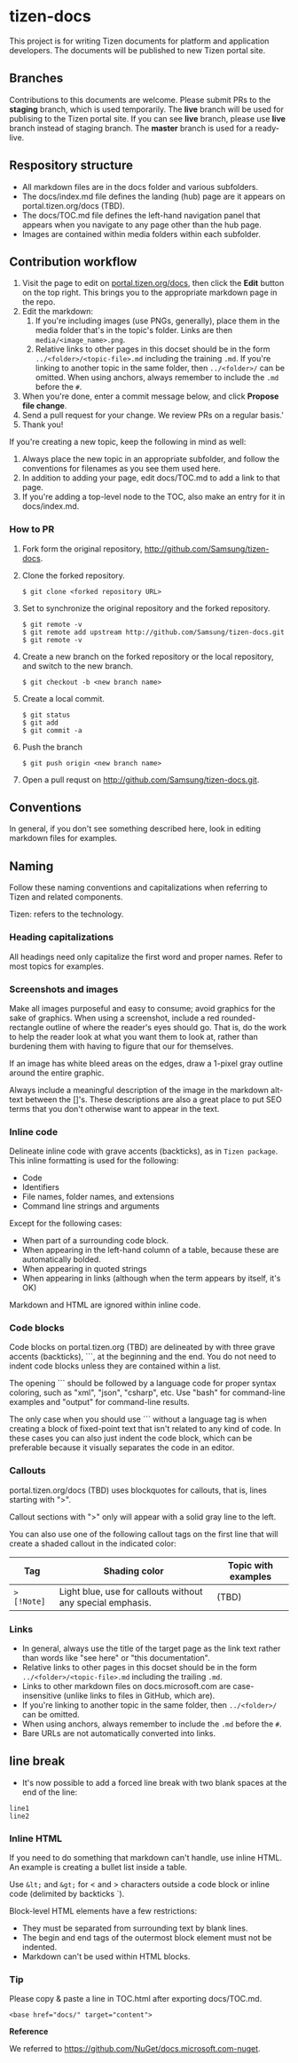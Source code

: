 # tizen-docs

This project is for writing Tizen documents for platform and application developers. The documents will be published to new Tizen portal site.

## Branches
Contributions to this documents are welcome.
Please submit PRs to the **staging** branch, which is used temporarily.
The **live** branch will be used for publising to the Tizen portal site. If you can see **live** branch, please use **live** branch instead of staging branch.
The **master** branch is used for a ready-live.

## Respository structure

- All markdown files are in the docs folder and various subfolders.
- The docs/index.md file defines the landing (hub) page are it appears on portal.tizen.org/docs (TBD).
- The docs/TOC.md file defines the left-hand navigation panel that appears when you navigate to any page other than the hub page.
- Images are contained within media folders within each subfolder.

## Contribution workflow

1. Visit the page to edit on [portal.tizen.org/docs](https://portal.tizen.org/docs), then click the **Edit** button on the top right. This brings you to the appropriate markdown page in the repo.
1. Edit the markdown:
    1. If you're including images (use PNGs, generally), place them in the media folder that's in the topic's folder. Links are then `media/<image_name>.png`.
    1. Relative links to other pages in this docset should be in the form `../<folder>/<topic-file>.md` including the training `.md`. If you're linking to another topic in the same folder, then `../<folder>/` can be omitted. When using anchors, always remember to include the `.md` before the `#`.
1. When you're done, enter a commit message below, and click **Propose file change**.
1. Send a pull request for your change. We review PRs on a regular basis.'
1. Thank you!

If you're creating a new topic, keep the following in mind as well:

1. Always place the new topic in an appropriate subfolder, and follow the conventions for filenames as you see them used here.
1. In addition to adding your page, edit docs/TOC.md to add a link to that page.
1. If you're adding a top-level node to the TOC, also make an entry for it in docs/index.md.


### How to PR
1. Fork form the original repository, http://github.com/Samsung/tizen-docs.

1. Clone the forked repository.
   ```
   $ git clone <forked repository URL>
   ```
1. Set to synchronize the original repository and the forked repository.
   ```
   $ git remote -v
   $ git remote add upstream http://github.com/Samsung/tizen-docs.git
   $ git remote -v
   ```
1. Create a new branch on the forked repository or the local repository,
   and switch to the new branch.
   ```
   $ git checkout -b <new branch name>
   ```
1. Create a local commit.
   ```
   $ git status
   $ git add
   $ git commit -a
   ```
1. Push the branch
   ```
   $ git push origin <new branch name>
   ```
1. Open a pull requst on http://github.com/Samsung/tizen-docs.git.


## Conventions
In general, if you don't see something described here, look in editing markdown files for examples.


## Naming

Follow these naming conventions and capitalizations when referring to Tizen and related components.

Tizen: refers to the technology.

### Heading capitalizations

All headings need only capitalize the first word and proper names. Refer to most topics for examples.


### Screenshots and images

Make all images purposeful and easy to consume; avoid graphics for the sake of graphics. When using a screenshot, include a red rounded-rectangle outline of where the reader's eyes should go. That is, do the work to help the reader look at what you want them to look at, rather than burdening them with having to figure that our for themselves.

If an image has white bleed areas on the edges, draw a 1-pixel gray outline around the entire graphic.

Always include a meaningful description of the image in the markdown alt-text between the []'s. These descriptions are also a great place to put SEO terms that you don't otherwise want to appear in the text.

### Inline code

Delineate inline code with grave accents (backticks), as in `Tizen package`. This inline formatting is used for the following:

- Code
- Identifiers
- File names, folder names, and extensions
- Command line strings and arguments

Except for the following cases:

- When part of a surrounding code block.
- When appearing in the left-hand column of a table, because these are automatically bolded.
- When appearing in quoted strings
- When appearing in links (although when the term appears by itself, it's OK)

Markdown and HTML are ignored within inline code.


### Code blocks

Code blocks on portal.tizen.org (TBD) are delineated by with three grave accents (backticks), ```, at the beginning and the end. You do not need to indent code blocks unless they are contained within a list.

The opening ``` should be followed by a language code for proper syntax coloring, such as "xml", "json", "csharp", etc. Use "bash" for command-line examples and "output" for command-line results.

The only case when you should use ``` without a language tag is when creating a block of fixed-point text that isn't related to any kind of code. In these cases you can also just indent the code block, which can be preferable because it visually separates the code in an editor.

### Callouts

portal.tizen.org/docs (TBD) uses blockquotes for callouts, that is, lines starting with ">".

Callout sections with ">" only will appear with a solid gray line to the left.

You can also use one of the following callout tags on the first line that will create a shaded callout in the indicated color:

| Tag | Shading color | Topic with examples |
| --- | --- | --- |
| `> [!Note]` | Light blue, use for callouts without any special emphasis. | (TBD) |

### Links

- In general, always use the title of the target page as the link text rather than words like "see here" or "this documentation".
- Relative links to other pages in this docset should be in the form `../<folder>/<topic-file>.md` including the trailing `.md`.
- Links to other markdown files on docs.microsoft.com are case-insensitive (unlike links to files in GitHub, which are).
- If you're linking to another topic in the same folder, then `../<folder>/` can be omitted.
- When using anchors, always remember to include the `.md` before the `#`.
- Bare URLs are not automatically converted into links.

## line break
- It's now possible to add a forced line break with two blank spaces at the end of the line:
```
line1  
line2
```

### Inline HTML

If you need to do something that markdown can't handle, use inline HTML. An example is creating a bullet list inside a table.

Use `&lt;` and `&gt;` for < and > characters outside a code block or inline code (delimited by backticks `).

Block-level HTML elements have a few restrictions:

* They must be separated from surrounding text by blank lines.
* The begin and end tags of the outermost block element must not be indented.
* Markdown can't be used within HTML blocks.

### Tip
Please copy & paste a line in TOC.html after exporting docs/TOC.md.

```
<base href="docs/" target="content">
```


**Reference**

We referred to https://github.com/NuGet/docs.microsoft.com-nuget.
